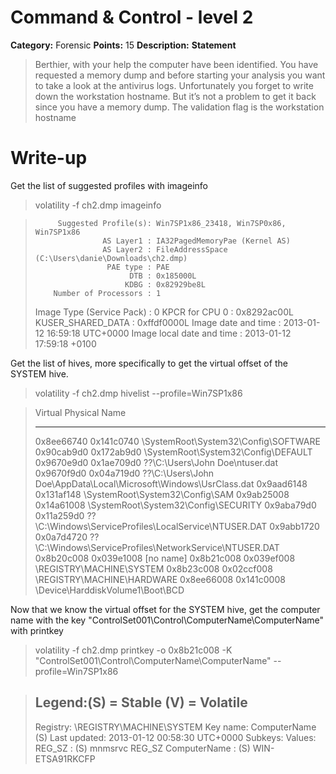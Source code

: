 # Command & Control - level 2
**Category:** Forensic **Points:** 15 **Description:**
**Statement**
> Berthier, with your help the computer have been identified. You have requested a memory dump and before starting your analysis you want to take a look at the antivirus logs. Unfortunately you forget to write down the workstation hostname. But it’s not a problem to get it back since you have a memory dump.
The validation flag is the workstation hostname

# Write-up


Get the list of suggested profiles with imageinfo

> volatility -f ch2.dmp imageinfo



>          Suggested Profile(s): Win7SP1x86_23418, Win7SP0x86, Win7SP1x86
>                    AS Layer1 : IA32PagedMemoryPae (Kernel AS)
>                    AS Layer2 : FileAddressSpace (C:\Users\danie\Downloads\ch2.dmp)
>                     PAE type : PAE
>                          DTB : 0x185000L
>                         KDBG : 0x82929be8L
>         Number of Processors : 1
>    Image Type (Service Pack) : 0
>               KPCR for CPU 0 : 0x8292ac00L
>            KUSER_SHARED_DATA : 0xffdf0000L
>          Image date and time : 2013-01-12 16:59:18 UTC+0000
>    Image local date and time : 2013-01-12 17:59:18 +0100



Get the list of hives, more specifically to get the virtual offset of the SYSTEM hive.
>volatility -f ch2.dmp hivelist --profile=Win7SP1x86


>Virtual    Physical   Name
>---------- ---------- ----
>0x8ee66740 0x141c0740 \SystemRoot\System32\Config\SOFTWARE
>0x90cab9d0 0x172ab9d0 \SystemRoot\System32\Config\DEFAULT
>0x9670e9d0 0x1ae709d0 \??\C:\Users\John Doe\ntuser.dat
>0x9670f9d0 0x04a719d0 \??\C:\Users\John Doe\AppData\Local\Microsoft\Windows\UsrClass.dat
>0x9aad6148 0x131af148 \SystemRoot\System32\Config\SAM
>0x9ab25008 0x14a61008 \SystemRoot\System32\Config\SECURITY
>0x9aba79d0 0x11a259d0 \??\C:\Windows\ServiceProfiles\LocalService\NTUSER.DAT
>0x9abb1720 0x0a7d4720 \??\C:\Windows\ServiceProfiles\NetworkService\NTUSER.DAT
>0x8b20c008 0x039e1008 [no name]
>0x8b21c008 0x039ef008 \REGISTRY\MACHINE\SYSTEM
>0x8b23c008 0x02ccf008 \REGISTRY\MACHINE\HARDWARE
>0x8ee66008 0x141c0008 \Device\HarddiskVolume1\Boot\BCD


Now that we know the virtual offset for the SYSTEM hive, get the computer name with the key "ControlSet001\Control\ComputerName\ComputerName" with printkey

> volatility -f ch2.dmp printkey -o 0x8b21c008 -K "ControlSet001\Control\ComputerName\ComputerName" --profile=Win7SP1x86


>Legend:(S) = Stable (V) = Volatile
>----------------------------
>Registry: \REGISTRY\MACHINE\SYSTEM
>Key name: ComputerName (S)
>Last updated: 2013-01-12 00:58:30 UTC+0000
>Subkeys:
>Values:
>REG_SZ                        : (S) mnmsrvc 
>REG_SZ        ComputerName    : (S) WIN-ETSA91RKCFP
